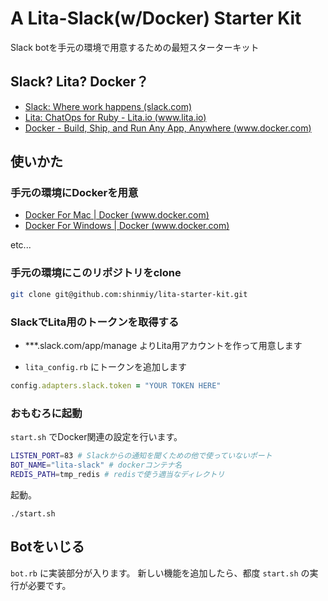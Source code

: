 # A Lita-Slack(w/Docker) Starter Kit
Slack botを手元の環境で用意するための最短スターターキット

## Slack? Lita? Docker？

- [Slack: Where work happens (slack.com)](https://slack.com/)
- [Lita: ChatOps for Ruby - Lita.io (www.lita.io)](https://www.lita.io/)
- [Docker - Build, Ship, and Run Any App, Anywhere (www.docker.com)](https://www.docker.com/)

## 使いかた

### 手元の環境にDockerを用意
- [Docker For Mac | Docker (www.docker.com)](https://www.docker.com/docker-mac)
- [Docker For Windows | Docker (www.docker.com)](https://www.docker.com/docker-windows)

etc...

### 手元の環境にこのリポジトリをclone

```bash
git clone git@github.com:shinmiy/lita-starter-kit.git
```

### SlackでLita用のトークンを取得する
- ***.slack.com/app/manage よりLita用アカウントを作って用意します

- `lita_config.rb` にトークンを追加します
```ruby
config.adapters.slack.token = "YOUR TOKEN HERE"
```

### おもむろに起動
`start.sh` でDocker関連の設定を行います。
```bash
LISTEN_PORT=83 # Slackからの通知を聞くための他で使っていないポート
BOT_NAME="lita-slack" # dockerコンテナ名
REDIS_PATH=tmp_redis # redisで使う適当なディレクトリ
```

起動。
```
./start.sh
```
## Botをいじる

`bot.rb` に実装部分が入ります。
新しい機能を追加したら、都度 `start.sh` の実行が必要です。